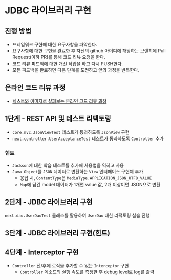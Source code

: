 # JDBC 라이브러리 구현
## 진행 방법
* 프레임워크 구현에 대한 요구사항을 파악한다.
* 요구사항에 대한 구현을 완료한 후 자신의 github 아이디에 해당하는 브랜치에 Pull Request(이하 PR)를 통해 코드 리뷰 요청을 한다.
* 코드 리뷰 피드백에 대한 개선 작업을 하고 다시 PUSH한다.
* 모든 피드백을 완료하면 다음 단계를 도전하고 앞의 과정을 반복한다.

## 온라인 코드 리뷰 과정
* [텍스트와 이미지로 살펴보는 온라인 코드 리뷰 과정](https://github.com/next-step/nextstep-docs/tree/master/codereview)

## 1단계 - REST API 및 테스트 리팩토링

- `core.mvc.JsonViewTest` 테스트가 통과하도록 `JsonView` 구현
- `next.controller.UserAcceptanceTest` 테스트가 통과하도록 `Controller` 추가

### 힌트

- `Jackson`에 대한 학습 테스트를 추가해 사용법을 익히고 사용
- `Java Object`를 `JSON` 데이터로 변환하는 `View` 인터페이스 구현체 추가
  - 응답 시, `ContentType`은 `MediaType.APPLICATION_JSON_UTF8_VALUE`
  - `Map`에 담긴 model 데이터가 1개면 value 값, 2개 이상이면 JSON으로 변환


## 2단계 - JDBC 라이브러리 구현

`next.dao.UserDaoTest` 클래스를 활용하여 `UserDao` 대한 리팩토링 실습 진행


## 3단계 - JDBC 라이브러리 구현(힌트)


## 4단계 - Interceptor 구현

- `Controller` 전/후에 로직을 추가할 수 있는 `Interceptor` 구현
  - `Controller` 메소드의 실행 속도를 측정한 후 debug level로 log를 출력

